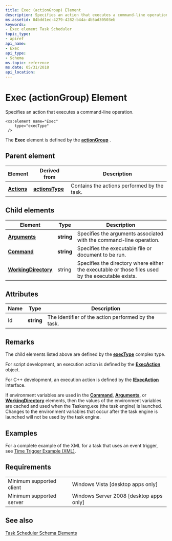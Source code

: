 ```yaml
---
title: Exec (actionGroup) Element
description: Specifies an action that executes a command-line operation.
ms.assetid: 84bdd1ec-4279-4282-b44a-4b5ad30503eb
keywords:
- Exec element Task Scheduler
topic_type:
- apiref
api_name:
- Exec
api_type:
- Schema
ms.topic: reference
ms.date: 05/31/2018
api_location: 
---
```


# Exec (actionGroup) Element

Specifies an action that executes a command-line operation.

``` syntax
<xs:element name="Exec"
    type="execType"
 />
```

The **Exec** element is defined by the [**actionGroup**](taskschedulerschema-actiongroup-group.md) .

## Parent element



| Element                                                         | Derived from                                                       | Description                                            |
|-----------------------------------------------------------------|--------------------------------------------------------------------|--------------------------------------------------------|
| [**Actions**](taskschedulerschema-actions-tasktype-element.md) | [**actionsType**](taskschedulerschema-actionstype-complextype.md) | Contains the actions performed by the task.<br/> |



## Child elements



| Element                                                                           | Type       | Description                                                                                                  |
|-----------------------------------------------------------------------------------|------------|--------------------------------------------------------------------------------------------------------------|
| [**Arguments**](taskschedulerschema-arguments-exectype-element.md)               | **string** | Specifies the arguments associated with the command-line operation.<br/>                               |
| [**Command**](taskschedulerschema-command-exectype-element.md)                   | **string** | Specifies the executable file or document to be run.<br/>                                              |
| [**WorkingDirectory**](taskschedulerschema-workingdirectory-exectype-element.md) | string     | Specifies the directory where either the executable or those files used by the executable exists.<br/> |



## Attributes



| Name | Type       | Description                                                    |
|------|------------|----------------------------------------------------------------|
| Id   | **string** | The identifier of the action performed by the task.<br/> |



## Remarks

The child elements listed above are defined by the [**execType**](taskschedulerschema-exectype-complextype.md) complex type.

For script development, an execution action is defined by the [**ExecAction**](execaction.md) object.

For C++ development, an execution action is defined by the [**IExecAction**](/windows/desktop/api/taskschd/nn-taskschd-iexecaction) interface.

If environment variables are used in the [**Command**](taskschedulerschema-command-exectype-element.md), [**Arguments**](taskschedulerschema-arguments-exectype-element.md), or [**WorkingDirectory**](taskschedulerschema-workingdirectory-exectype-element.md) elements, then the values of the environment variables are cached and used when the Taskeng.exe (the task engine) is launched. Changes to the environment variables that occur after the task engine is launched will not be used by the task engine.

## Examples

For a complete example of the XML for a task that uses an event trigger, see [Time Trigger Example (XML)](time-trigger-example--xml-.md).

## Requirements



|                                     |                                                      |
|-------------------------------------|------------------------------------------------------|
| Minimum supported client<br/> | Windows Vista \[desktop apps only\]<br/>       |
| Minimum supported server<br/> | Windows Server 2008 \[desktop apps only\]<br/> |



## See also

<dl> <dt>

[Task Scheduler Schema Elements](task-scheduler-schema-elements.md)
</dt> </dl>

 

 






